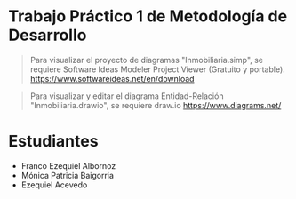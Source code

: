 # Trabajo Práctico 1 de Metodología de Desarrollo

> Para visualizar el proyecto de diagramas "Inmobiliaria.simp", se requiere Software Ideas Modeler Project Viewer (Gratuito y portable). https://www.softwareideas.net/en/download

> Para visualizar y editar el diagrama Entidad-Relación "Inmobiliaria.drawio", se requiere draw.io https://www.diagrams.net/

# Estudiantes
- Franco Ezequiel Albornoz
- Mónica Patricia Baigorria
- Ezequiel Acevedo
